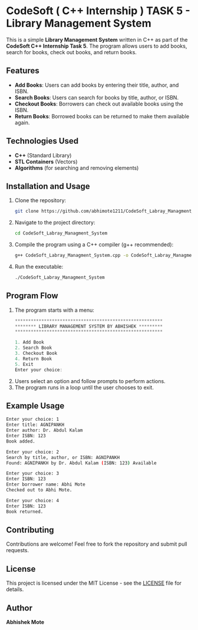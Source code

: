 
# CodeSoft ( C++ Internship ) TASK 5 - Library Management System

This is a simple **Library Management System** written in C++ as part of the **CodeSoft C++ Internship Task 5**. The program allows users to add books, search for books, check out books, and return books.

## Features
- **Add Books**: Users can add books by entering their title, author, and ISBN.
- **Search Books**: Users can search for books by title, author, or ISBN.
- **Checkout Books**: Borrowers can check out available books using the ISBN.
- **Return Books**: Borrowed books can be returned to make them available again.

## Technologies Used
- **C++** (Standard Library)
- **STL Containers** (Vectors)
- **Algorithms** (for searching and removing elements)

## Installation and Usage
1. Clone the repository:
   ```sh
   git clone https://github.com/abhimote1211/CodeSoft_Labray_Managment_System.cpp.git
   ```
2. Navigate to the project directory:
   ```sh
   cd CodeSoft_Labray_Managment_System
   ```
3. Compile the program using a C++ compiler (g++ recommended):
   ```sh
   g++ CodeSoft_Labray_Managment_System.cpp -o CodeSoft_Labray_Managment_System
   ```
4. Run the executable:
   ```sh
   ./CodeSoft_Labray_Managment_System
   ```

## Program Flow
1. The program starts with a menu:
   ```cpp
   ********************************************************
   ******** LIBRARY MANAGEMENT SYSTEM BY ABHISHEK *********
   ********************************************************

   1. Add Book
   2. Search Book
   3. Checkout Book
   4. Return Book
   5. Exit
   Enter your choice: 
   ```
2. Users select an option and follow prompts to perform actions.
3. The program runs in a loop until the user chooses to exit.

## Example Usage
```sh
Enter your choice: 1
Enter title: AGNIPANKH
Enter author: Dr. Abdul Kalam
Enter ISBN: 123
Book added.
```
```sh
Enter your choice: 2
Search by title, author, or ISBN: AGNIPANKH
Found: AGNIPANKH by Dr. Abdul Kalam (ISBN: 123) Available
```
```sh
Enter your choice: 3
Enter ISBN: 123
Enter borrower name: Abhi Mote
Checked out to Abhi Mote.
```
```sh
Enter your choice: 4
Enter ISBN: 123
Book returned.
```

## Contributing
Contributions are welcome! Feel free to fork the repository and submit pull requests.

## License
This project is licensed under the MIT License - see the [LICENSE](LICENSE) file for details.

## Author
**Abhishek Mote**
